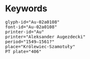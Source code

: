 # Keywords
<pre>
glyph-id="Au-02a0108"
font-id="Au-02a0108"
printer-id="Au"
printer="Aleksander Augezdecki"
period="1549–1561?"
place="Królewiec-Szamotuły"
PT plate="406"
</pre>

